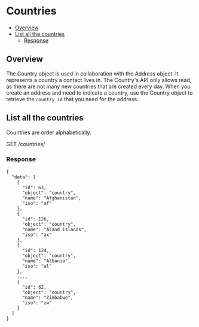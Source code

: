 # Countries

<!-- TOC -->

- [Overview](#overview)
- [List all the countries](#list-all-the-countries)
    - [Response](#response)

<!-- /TOC -->

<a name="overview"></a>
<a id="markdown-overview" name="overview"></a>
## Overview

The Country object is used in collaboration with the Address object. It
represents a country a contact lives in. The Country's API only allows read, as
there are not many new countries that are created every day. When you create an
address and need to indicate a country, use the Country object to retrieve the
`country_id` that you need for the address.

<a name="list-all-the-countries"></a>
<a id="markdown-list-all-the-countries" name="list-all-the-countries"></a>
## List all the countries

Countries are order alphabetically.

<span class="url">
  GET /countries/
</span>

<a id="markdown-response" name="response"></a>
### Response

<pre><code class="json">{
  "data": [
    {
      "id": 63,
      "object": "country",
      "name": "Afghanistan",
      "iso": "af"
    },
    {
      "id": 126,
      "object": "country",
      "name": "Aland Islands",
      "iso": "ax"
    },
    {
      "id": 124,
      "object": "country",
      "name": "Albania",
      "iso": "al"
    },
    ...,
    {
      "id": 62,
      "object": "country",
      "name": "Zimbabwe",
      "iso": "zw"
    }
  ]
}</code></pre>

